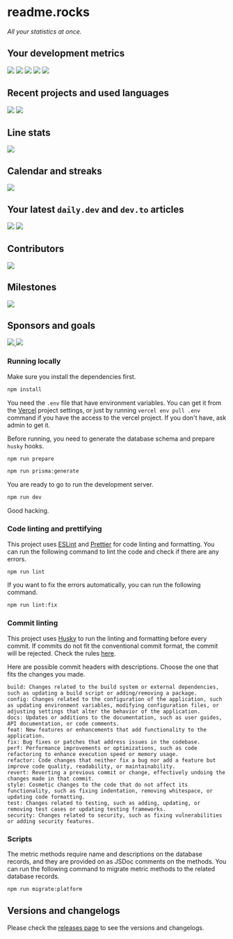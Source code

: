 # readme.rocks

_All your statistics at once._

## Your development metrics
![](https://readme.rocks/api/view/641b5deaa6550999ac4331d0)
![](https://readme.rocks/api/view/641b5e30a6550999ac4331d2)
![](https://readme.rocks/api/view/642dfbff39f5d6e5e5f45c3b)
![](https://readme.rocks/api/view?queryConfig%5Busername%5D=sametcodes&id=641b2efa3e90e7e555cdacd7)
![](https://readme.rocks/api/view?queryConfig%5Busername%5D=_aka5h&id=64414ea69c1f3df3b3e01264)

## Recent projects and used languages

![](https://readme.rocks/api/view/6431b08616981eaebfd030f9)
![](https://readme.rocks/api/view/6431b559ddde9c1558a16fe6)

## Line stats
![](https://readme.rocks/api/view/6440669e4c5d605274994a4b)

## Calendar and streaks
![](https://readme.rocks/api/view?queryConfig%5Busername%5D=_aka5h&viewConfig%5Btitle%5D=My%20recent%20submissions&viewConfig%5Bsubtitle%5D=Last%209%20months&viewConfig%5BweekCount%5D=36&viewConfig%5BboxColor%5D=%2340c463&viewConfig%5BshowMonthLabels%5D=true&viewConfig%5BshowStreak%5D=true&id=64415382192eb283354af5a1)

## Your latest `daily.dev` and `dev.to` articles

<img src="https://readme.rocks/api/view?queryConfig%5Busername%5D=honeypot&queryConfig%5Bcount%5D=3&id=641cd30dbe50187858f7d61a" />
<img src="https://readme.rocks/api/view?queryConfig%5Busername%5D=isaacdlyman&queryConfig%5Bcount%5D=2&id=641c6e78c50c62ccdb646278" />

## Contributors

<img src="https://readme.rocks/api/view?queryConfig%5Bowner_name%5D=facebook&queryConfig%5Brepository_name%5D=react&viewConfig%5Btitle%5D=Our%20contributors&viewConfig%5Bsubtitle%5D=Thank%20you%20for%20all%20your%20contributions.%20We%20appreciate%20that.&viewConfig%5Bitems_per_row%5D=15&id=642f70a3104ae4fd80d6efac" />

## Milestones

[![](https://readme.rocks/api/view/6434324683b8f4f727a83c32)](milestone/3)

## Sponsors and goals
<a href="https://github.com/sponsorships/d-fischer">
<img src="https://readme.rocks/api/view?queryConfig%5Busername%5D=d-fischer&id=64248c899d4315a82e3cb3f7" />
</a>

<img src="https://readme.rocks/api/view?queryConfig%5Busername%5D=ljharb&viewConfig%5Btitle%5D=My%20sponsors&viewConfig%5Bsubtitle%5D=Thank%20you%20for%20sponsoring%20me.&viewConfig%5Bitems_per_row%5D=15&id=64300f9e4160c69275201776" />

### Running locally

Make sure you install the dependencies first.

```bash
npm install
```

You need the `.env` file that have environment variables. You can get it from the [Vercel](https://vercel.com) project settings, or just by running `vercel env pull .env` command if you have the access to the vercel project. If you don't have, ask admin to get it.

Before running, you need to generate the database schema and prepare `husky` hooks.

```bash
npm run prepare
```

```bash
npm run prisma:generate
```

You are ready to go to run the development server.

```bash
npm run dev
```

Good hacking.

### Code linting and prettifying

This project uses [ESLint](https://eslint.org/) and [Prettier](https://prettier.io/) for code linting and formatting. You can run the following command to lint the code and check if there are any errors.

```bash
npm run lint
```

If you want to fix the errors automatically, you can run the following command.

```bash
npm run lint:fix
```

### Commit linting

This project uses [Husky](https://typicode.github.io/husky/#/) to run the linting and formatting before every commit. If commits do not fit the conventional commit format, the commit will be rejected. Check the rules [here](https://www.conventionalcommits.org/en/v1.0.0/#specification).

Here are possible commit headers with descriptions. Choose the one that fits the changes you made.

```
build: Changes related to the build system or external dependencies, such as updating a build script or adding/removing a package.
config: Changes related to the configuration of the application, such as updating environment variables, modifying configuration files, or adjusting settings that alter the behavior of the application.
docs: Updates or additions to the documentation, such as user guides, API documentation, or code comments.
feat: New features or enhancements that add functionality to the application.
fix: Bug fixes or patches that address issues in the codebase.
perf: Performance improvements or optimizations, such as code refactoring to enhance execution speed or memory usage.
refactor: Code changes that neither fix a bug nor add a feature but improve code quality, readability, or maintainability.
revert: Reverting a previous commit or change, effectively undoing the changes made in that commit.
style: Cosmetic changes to the code that do not affect its functionality, such as fixing indentation, removing whitespace, or updating code formatting.
test: Changes related to testing, such as adding, updating, or removing test cases or updating testing frameworks.
security: Changes related to security, such as fixing vulnerabilities or adding security features.
```

### Scripts

The metric methods require name and descriptions on the database records, and they are provided on as JSDoc comments on the methods. You can run the following command to migrate metric methods to the related database records.

```bash
npm run migrate:platform
```

## Versions and changelogs

Please check the [releases page](https://github.com/sametcodes/devstats/releases) to see the versions and changelogs.
